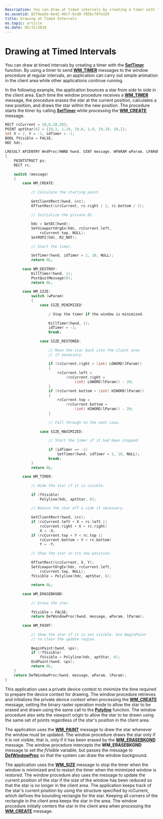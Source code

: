 ```yaml
---
Description: You can draw at timed intervals by creating a timer with the SetTimer function.
ms.assetid: 82f9aa5e-8e42-49cf-bcd0-785bc78fe159
title: Drawing at Timed Intervals
ms.topic: article
ms.date: 05/31/2018
---
```


# Drawing at Timed Intervals

You can draw at timed intervals by creating a timer with the [**SetTimer**](/windows/win32/api/winuser/nf-winuser-settimer) function. By using a timer to send [**WM\_TIMER**](../winmsg/wm-timer.md) messages to the window procedure at regular intervals, an application can carry out simple animation in the client area while other applications continue running.

In the following example, the application bounces a star from side to side in the client area. Each time the window procedure receives a [**WM\_TIMER**](../winmsg/wm-timer.md) message, the procedure erases the star at the current position, calculates a new position, and draws the star within the new position. The procedure starts the timer by calling [**SetTimer**](/windows/win32/api/winuser/nf-winuser-settimer) while processing the [**WM\_CREATE**](../winmsg/wm-create.md) message.


```C++
RECT rcCurrent = {0,0,20,20}; 
POINT aptStar[6] = {10,1, 1,19, 19,6, 1,6, 19,19, 10,1}; 
int X = 2, Y = -1, idTimer = -1; 
BOOL fVisible = FALSE; 
HDC hdc; 
 
LRESULT APIENTRY WndProc(HWND hwnd, UINT message, WPARAM wParam, LPARAM lParam) 
{ 
    PAINTSTRUCT ps; 
    RECT rc; 
 
    switch (message) 
    { 
        case WM_CREATE: 
 
            // Calculate the starting point.  
 
            GetClientRect(hwnd, &rc); 
            OffsetRect(&rcCurrent, rc.right / 2, rc.bottom / 2); 
 
            // Initialize the private DC.  
 
            hdc = GetDC(hwnd); 
            SetViewportOrgEx(hdc, rcCurrent.left, 
                rcCurrent.top, NULL); 
            SetROP2(hdc, R2_NOT); 
 
            // Start the timer.  
 
            SetTimer(hwnd, idTimer = 1, 10, NULL); 
            return 0L; 
 
        case WM_DESTROY: 
            KillTimer(hwnd, 1); 
            PostQuitMessage(0); 
            return 0L; 
 
        case WM_SIZE: 
            switch (wParam) 
            { 
                case SIZE_MINIMIZED: 
 
                    / Stop the timer if the window is minimized. 
 
                    KillTimer(hwnd, 1); 
                    idTimer = -1; 
                    break; 
 
                case SIZE_RESTORED: 
 
                    // Move the star back into the client area  
                    // if necessary.  
 
                    if (rcCurrent.right > (int) LOWORD(lParam)) 
                    {
                        rcCurrent.left = 
                            (rcCurrent.right = 
                                (int) LOWORD(lParam)) - 20; 
                    }
                    if (rcCurrent.bottom > (int) HIWORD(lParam)) 
                    {
                        rcCurrent.top = 
                            (rcCurrent.bottom = 
                                (int) HIWORD(lParam)) - 20; 
                    }
 
                    // Fall through to the next case.  
 
                case SIZE_MAXIMIZED: 
 
                    // Start the timer if it had been stopped.  
 
                    if (idTimer == -1) 
                        SetTimer(hwnd, idTimer = 1, 10, NULL); 
                    break; 
            } 
            return 0L; 
 
        case WM_TIMER: 
 
            // Hide the star if it is visible.  
 
            if (fVisible) 
                Polyline(hdc, aptStar, 6); 
 
            // Bounce the star off a side if necessary.  
 
            GetClientRect(hwnd, &rc); 
            if (rcCurrent.left + X < rc.left || 
                rcCurrent.right + X > rc.right) 
                X = -X; 
            if (rcCurrent.top + Y < rc.top || 
                rcCurrent.bottom + Y > rc.bottom) 
                Y = -Y; 
 
            // Show the star in its new position.  
 
            OffsetRect(&rcCurrent, X, Y); 
            SetViewportOrgEx(hdc, rcCurrent.left, 
                rcCurrent.top, NULL); 
            fVisible = Polyline(hdc, aptStar, 6); 
 
            return 0L; 
 
        case WM_ERASEBKGND: 
 
            // Erase the star.  
 
            fVisible = FALSE; 
            return DefWindowProc(hwnd, message, wParam, lParam); 
 
        case WM_PAINT: 
 
            // Show the star if it is not visible. Use BeginPaint  
            // to clear the update region.  
 
            BeginPaint(hwnd, &ps); 
            if (!fVisible) 
                fVisible = Polyline(hdc, aptStar, 6); 
            EndPaint(hwnd, &ps); 
            return 0L; 
    } 
    return DefWindowProc(hwnd, message, wParam, lParam); 
} 
```



This application uses a private device context to minimize the time required to prepare the device context for drawing. The window procedure retrieves and initializes the private device context when processing the [**WM\_CREATE**](../winmsg/wm-create.md) message, setting the binary raster operation mode to allow the star to be erased and drawn using the same call to the [**Polyline**](/windows/desktop/api/Wingdi/nf-wingdi-polyline) function. The window procedure also sets the viewport origin to allow the star to be drawn using the same set of points regardless of the star's position in the client area.

The application uses the [**WM\_PAINT**](wm-paint.md) message to draw the star whenever the window must be updated. The window procedure draws the star only if it is not visible; that is, only if it has been erased by the [**WM\_ERASEBKGND**](../winmsg/wm-erasebkgnd.md) message. The window procedure intercepts the **WM\_ERASEBKGND** message to set the *fVisible* variable, but passes the message to [**DefWindowProc**](/windows/desktop/api/winuser/nf-winuser-defwindowproca) so that the system can draw the window background.

The application uses the [**WM\_SIZE**](../winmsg/wm-size.md) message to stop the timer when the window is minimized and to restart the timer when the minimized window is restored. The window procedure also uses the message to update the current position of the star if the size of the window has been reduced so that the star is no longer in the client area. The application keeps track of the star's current position by using the structure specified by rcCurrent, which defines the bounding rectangle for the star. Keeping all corners of the rectangle in the client area keeps the star in the area. The window procedure initially centers the star in the client area when processing the [**WM\_CREATE**](../winmsg/wm-create.md) message.

 

 